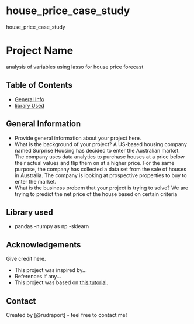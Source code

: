 # house_price_case_study
house_price_case_study

# Project Name
 analysis of variables using lasso for house price forecast 


## Table of Contents
* [General Info](#general-information)
* [library Used](#technologies-used)


<!-- You can include any other section that is pertinent to your problem -->

## General Information
- Provide general information about your project here.
- What is the background of your project?
A US-based housing company named Surprise Housing has decided to enter the Australian market. The company uses data analytics to purchase houses at a price below their actual values and flip them on at a higher price. For the same purpose, the company has collected a data set from the sale of houses in Australia.
The company is looking at prospective properties to buy to enter the market.
- What is the business probem that your project is trying to solve?
We are trying to predict the net price of the house based on certain criteria 


## Library used 
- pandas 
-numpy as np
-sklearn
## Acknowledgements
Give credit here.
- This project was inspired by...
- References if any...
- This project was based on [this tutorial](https://www.example.com).


## Contact
Created by [@rudraport] - feel free to contact me!

